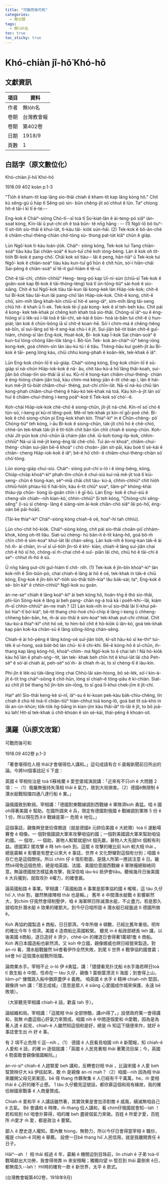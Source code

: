 ```yaml
---
title: "可戰而後可和"
categories:
  - 無分類
tags:
  - 無lo̍h名
toc: true
toc_sticky: true
---
```


# Khó-chiàn jî-hō͘ Khó-hô

## 文獻資訊

| 項目 | 資料 |
|---|---|
| 作者 | 無lo̍h名 |
| 卷期 | 台灣教會報 |
| 卷期 | 第402卷 |
| 日期 | 1918/9 |
| 頁數 | 1 |

## 白話字（原文數位化）

Khó-chiàn jî-hō͘ Khó-hô

1918.09 402 koàn p.1-3

"Tio̍h ē kham-tit kap lâng sio-thâi chiah ē kham-tit kap lâng kóng hô." Chit kù sêng-gú ū ha̍p tī Sêng-pò sin- bûn chêng-ji̍t só͘ chhut ê lūn. Taⁿ chiong hit-ê tāi-ì kì tī ē-té:--

Eng-kok ê Cháiⁿ-siòng Chò-tī--sī toà tī So͘-kiat-lân ê ài-teng-pó siâⁿ ián-soat kóng, Kīn-lâi ū put-chí oh ê toā būn- tê nn̄g hāng : -- (1) Ngô͘-lô bô tiuⁿ-tî sit-lo̍h sio-thâi ê khuì-la̍t, tì-kàu tāi- kio̍k sún-hāi. (2) Tek-kok ê bô-ān-chè ê chiâm-chuí-théng-chiàn chó͘-tòng sù- thong pat-ta̍t kiâⁿ chûn ê gia̍p.

Lūn Ngô͘-kok tì-kàu loán-jio̍k. Cháiⁿ- siòng kóng, Tek-kok tuì Tang chiàn-soàⁿ tiàu kàu Sai chiàn-soàⁿ ê kun-tuī chē koh ióng-béng. Lán ê kok oh tit-tio̍h Bí-kok ê pang-chō͘. Chāi kok só͘ tiàu-- lâi ê peng, hān-tiāⁿ ū Tek-kok tuì Ngô͘- kok ê chiàn-soàⁿ tiàu kàu kun-tuī gō͘ hūn ê chi̍t hūn, só͘-í hiān-chāi Sai-pêng ê chiàn-soàⁿ sī tē-it guî-hiám ê tē-uī.

Chit-ê tāi-chì, chhin-chhiūⁿ Heng- teng-pó kap Uí-ní-sùn (chiū-sī Tek-kok ê goân-soè kap Bí-kok ê tāi-thóng-léng) toà tī ūn-tōng-tiûⁿ sài-hoē ê sio-siāng. Chi̍t-ê tuì Ngô͘-kok tiàu tāi-kun lâi kong-kek lán Hia̍p-iok-kok; chi̍t-ê tuì Bí-kok tiàu tāi-kun lâi pang-chō͘ lán Hia̍p-iok-kok. Chi̍t-ê kong, chi̍t-ê chō͘, sím-mi̍h lâng khah-kín chiū-sī hit-ê seng-iâⁿ, sím-mi̍h lâng tāi-seng chiū hit- ê khah ū lī-ek. Tek-kok tē-jī pái kong- kek ê sî teh-beh kàu. Chit pái ê kong- kek tek-khak pí chêng koh khah toā sio-thâi. Chóng-sī iâⁿ-su ê éng-hióng sī ū le̍k-sú í-lâi toā ê tāi-chì, sè-kài ê bûn- hoà iá-bân tuì chit-ê ū hun-piat; lán kok ê chûn-bông iā sī chit-ê koan-hē. Só͘-í chím-má ê chêng-hêng sè-bīn, sī sui-lâng só͘ tē-it eng-kai chù-ì ê ji̍t. Sui-jiân bē-tit bián chit-ê guî-hiám, chóng-sī lán Eng-kok, Hoat-kok, Bí- kok kap Ì-kok Sai chiàn-soàⁿ ê kun-tuī lóng-chóng liân-lo̍k tâng-ì. Bô-lūn Tek- kok àn-cháiⁿ-iūⁿ béng-ióng kong-kek, goá chhim-sìn lán iáu-kú tú i ē tiâu. Thèng-hāu kuí goe̍h-ji̍t āu Bí-kok ê tāi- peng lóng kàu, chiū chhú kong-phah ê koân-le̍k, tek-khak ē iâⁿ.

Lūn Eng-kok chûn-lō͘ ê sū-gia̍p. Cháiⁿ-siòng kóng, Eng-kok chûn-lō͘ ê sū-gia̍p sī ná-chún Hia̍p-iok-kok ê nâ- âu, chit táu-kú-á hō͘ lâng thâi-koah, sui-jiân bô chiap-tīn sio-thâi iā sī su. Kū-nî ê tiong-kan chiâm-chuí-théng- chiàn ê éng-hióng chám-jiân toā, kàu chím-má kèng-jiân ē-tit chè-ap i, lán ê hái-kun mê-ji̍t tû-bia̍t chiâm-chuí- théng, put-chí chīn-la̍t. Nā-sī ná-kú chiū lán kong-phah chiâm-chuí-théng ê hāu-kó tek-khak ná toā. Kàu kin-á-ji̍t lán só͘ huí ê chiâm-chuí-théng í-keng poâⁿ-koè tī Tek-kok só͘ chò͘--ê.

Koh-chài Hia̍p-iok-kok chè-chō ê siong-chûn, ji̍t-ji̍t ná-chē. Kin-nî só͘ chò ê tūn-sò͘, í-keng pí kū-nî têng-poē. Mê-nî tek-khak pí kin-nî gō͘-poē chē. Bí-kok ê chō siong-chûn pí Eng-kok khah kín. Thiaⁿ-kìⁿ in ê Chûn-chèng- pō͘ Chóng-tiúⁿ teh kóng, í-āu Bí-kok ê siong-chûn, ta̍k-ji̍t chō hó ê chē-chió, chhé-ûn tek-khak ta̍k-ji̍t ē tit-tio̍h chi̍t bān tūn chi̍t chiah ê siong-chûn. Koh- chài Ji̍t-pún kok chō-chûn iā chám-jiân chē. iū-koh tiong-li̍p-kok, chhin-chhiūⁿ Ná-ui iā mê-ji̍t keng-êng lâi chè-chō. Tuì án-ni khoàⁿ, chiâm-chuí-théng- chiàn sui-jiân bē-ē khoàⁿ i chò choân- jiân sit-pāi, kàu boé tī sè-kài ê chiàn- cheng Hia̍p-iok-kok ē iâⁿ; bē-ē hō͘ chit- ê chiâm-chuí-théng-chiàn só͘ chó͘-tòng.

Lūn siong-gia̍p chuí-siú. Cháiⁿ- siòng put-chí o-ló i ê ióng-béng, kóng, Chia̍p-chia̍p khoàⁿ-kìⁿ phah-tîm-chûn ê chuí-siú kuí-nā mê-ji̍t toà tī kiù-seng- chûn ê tiong-kan, sèⁿ-miā chāi chi̍t táu- kú-á, chhin-chhiūⁿ chi̍t hio̍h chhiū-hio̍h phiau-liû tī hái-bīn; kàu ē-tit chiūⁿ soaⁿ, liâm-piⁿ khóng-khài thiàu-ji̍p chûn- tiong iû-goân chīn i ê gī-bū. Lán Eng- kok ê chuí-siú ê cheng-sîn chiah--ni̍h kian-kò͘, chhin-chhiūⁿ Si teh kóng, "Chiòng-chì sêng-sêng" (ì-sù sī chèng- lâng ê siāng-sim ài-kok chiân-chò siâⁿ lâi pó-hō͘, éng-oán bē pāi-hoāi).

(Tāi-ke thiaⁿ-kìⁿ Cháiⁿ-siòng kóng chiah-ê oē, hoaⁿ-hí tah chhiú).

Lūn cho͘-chit hô-kio̍k. Cháiⁿ-siòng kóng, chit pái sio-thâi choân-pō͘ chhám- khok, kóng oh-tit liâu. Siat-sú chèng- hú bān-it ē-tit káng-hô, goá bô-m̄ chīn chit-ê sim-koaⁿ khuì-la̍t lâi chàn-sêng. Lán kok-ni̍h ê tiong-kan ta̍k-ê ài hô m̄- ài chiàn, in-uī sī uī-tio̍h jîn-tō ê khí- kiàn, chiah-ê lâng sui-jiân chai chit-ê hô sī hó, chóng-sī m̄-chai chit-ē suî- piān lâi chò, chiū hó ê tāi-chì ē seⁿ- chhut m̄-hó ê sū.

Ū nn̄g hāng put-chí guî-hiám tī chit- ni̍h. (1) Tek-kok ê jîn-bîn khoàⁿ-kìⁿ lán kok-ni̍h ê Sin-bûn-pò, chai chiah-ê lâng ài hô ê oē, tek-khak in ta̍k-ê chiū kóng, Eng-kok ê jîn-bîn kìⁿ-tio̍h sio-thâi tio̍h-kiaⁿ lâu ba̍k-sái; taⁿ, Eng-kok ê sè- bīn káⁿ ē chhin-chhiūⁿ Ngô͘-kok su goán.

án-ne-seⁿ chiah ê lâng koáⁿ-kíⁿ ài beh kóng hô, hoán-tńg ē thó sio-thâi, phì-lūn Sòng-kok ê lâng ài beh pang- chān ng-á toā kā i poe̍h-khí--lâi, kiám m̄-sī chhin-chhiūⁿ án-ne mah ? (2) Lán kok-nih in-uī sio-thâi lâi lī-khui pē-bó hiaⁿ-tī bó͘-kiáⁿ, bē-tit thang chò-hoé chū-chi̍p ê lâng í-keng ū chheng-chheng bān-bān, he, m̄-ài sio-thâi ê sim-koaⁿ tek-khak put-chí chhiat. Chi̍t táu-kú-á thiaⁿ-kìⁿ chit hō oē, to him-bō͘ chit ê hô-kio̍k ū iân-kò͘, goá tek-khak kap pān kok-ka chiàn-sū ê lâng siông-liông chàn-sêng.

Chiah-ê ài hô-pêng ê lâng kóng-oē suî-jiân tio̍h, kî-si̍t hāu-kó sī ke-thiⁿ tuì-te̍k ê ui-hong, soà bia̍t-bô lán chū- kí ê chì-khì. Bē-ē kóng-hô ê sî-chūn, m̄-thang kap lâng kóng-hô, khoàⁿ-chím- má Ngô͘-kok to ē chai lah ! Nā hô-kio̍k kàu hō͘ lán ē phah-sǹg--tit, lán tek- khak beh chīn hit ê khuì-la̍t lâi chò Peh-sèⁿ ê só͘-ài chiah ài, peh-sèⁿ só͘ m̄- ài chiah m̄-ài, to sī chèng-tī ê iàu-kín.

Phí-jîn ê le̍k-sú ta̍k-lâng lóng chai Chhù-lāi sàn-hiong, bô sè-le̍k, só͘-í kin-á- ji̍t ē-tit tng cháiⁿ-siòng ê chit-hūn, lóng sī chiah-ê tông-pâu ê kí-chiàn. Siat- sú chi̍t ji̍t bē thang hō͘ jîn-bîn sìn-iōng, to sī goá lī-khui chek-jīm ê ji̍t-chí.

Haiⁿ ah! Sio-thâi keng-kè sì-nî, iâⁿ-su ê ki-koan pek-kàu ba̍k-chiu-chêng, lín chiah ê chú-tē toà-tī chiàn-tiûⁿ hiàn-chhut toā kong-lô, goá bat tit oá-khò in lâi an-ún-khùn; to̍k-to̍k ǹg-bāng in kian-jím kàu thâi-iâⁿ tò-lâi ê ji̍t, to bô joā-kú lah! Hit-sî tek-khak ū chi̍t-khoán ê sin sè-kài, thài-pêng ê khoán-sit.

## 漢羅（Ùi原文改寫）

可戰而後可和

1918.09 402卷 p.1-3

「著會堪得佮人相 thâi才會堪得佮人講和。」這句成語有合 tī 晨報新聞前日所出的論。今將hit個事誌記 tī 下底：

英國 ê 宰相佐治是 toà tī蘇格蘭 ê 愛登堡城演說講：「近來有不只oh ê 大問題 2 項：－（1）俄羅無張持失落相 thâi ê 氣力，致到大局損害。（2）德國ê無限制 ê 潛水艇戰阻擋四通八達行船 ê 業。」

論俄國致到軟弱。宰相講：「德國對東戰線調到西戰線 ê 軍隊濟koh 勇猛。咱 ê 國oh得著美國 ê 幫助。在國所調來 ê 兵，限定有德國對俄國 ê 戰線調到軍隊 5 份 ê 1 份，所以現在西爿ê 戰線是第一 危險 ê 地位。」

這個事誌，親像興登堡佮偉爾遜（就是德國ê 元帥佮美國 ê 大統領）toà tī 運動場賽會 ê 相像。一 個對俄國調大軍來攻擊咱協約國；一個對美國調大軍來幫助咱協約國。一 個攻，一 個助，甚物人較緊就是hit 個先嬴，甚物人大先就hit 個較有利益。德國第2 擺攻擊 ê 時 teh-beh 到。這擺 ê 攻擊的確比前 koh 較大相 thâi 。總是贏輸 ê 影響是有歷史以來大 ê 事誌，世界 ê 文化野蠻對這個有分別；咱國 ê 存亡也是這個關係。所以 chím 仔 ê 情形勢面，是隨人所第一應該注意 ê 日。雖然bē得免這個危險，總是咱英國、法國、美國佮意國西戰線 ê 軍隊攏總聯絡同意。無論德國按怎樣猛勇攻擊，我深信咱 iáu-kú 抵伊會tiâu。聽候幾月日後美國 ê 大兵攏到，就取攻扑 ê權力，的確會嬴。

論英國船路 ê 事業。宰相講：「英國船路 ê 事業是那準協約國 ê 嚨喉，這 táu 久仔 hō͘ 人 thâi 割，雖然無接陣相 thâi 也是輸。」 舊年 ê 中間潛水艇戰 ê 影響嶄然大，到chím 仔竟然會得制壓伊，咱 ê 海軍暝日除滅潛水艇，不止盡力。若是那久就咱攻扑潛水艇 ê 效果的確那大。到今仔日咱所毀 ê 潛水艇已經盤過 tī 德國所做 ê。

Koh 再協約國製造 ê 商船，日日那濟。今年所做 ê 頓數，已經比舊年重倍。明年的確比今年 5 倍濟。美國 ê 造商船比英國較緊。 聽見 in ê 船政部總長 teh 講，以後美國 ê商船，逐日造好 ê 濟少，chhé-ûn 的確逐日會得著1萬頓1隻 ê 商船。 Koh 再日本國造船也嶄然濟。又 koh 中立國，親像娜威也暝日經營來製造。對 án-ni 看，潛水艇戰雖然 bē會看伊作全然失敗，到尾 tī 世界 ê 戰爭協約國會嬴；bē會 hō͘ 這個潛水艇戰所阻擋。

論商業水手。宰相不止 o-ló 伊 ê勇猛，講：「捷捷看見扑沈船 ê水手幾若暝日toà tī 救生船 ê 中間，性命在一 táu 久仔，親像 1 葉樹葉漂流 tī 海面；到會得上山，liâm-piⁿ 慷慨跳入船中猶原盡伊 ê 義務。 咱英國 ê 水手 ê 精神 chiah-nih 堅固，親像詩 teh 講：「眾志成城」（意思是眾人 ê siāng 心愛國成作城來保護，永遠 bē 敗壞）。

（大家聽見宰相講 chiah-ê 話，歡喜 tah 手）。

論組織和局。宰相講：「這擺相 thâi 全部慘酷，講oh得了。」設使政府萬一會得講和，我無 m̄盡這個心肝氣力來贊成。咱國 nih ê 中間逐個愛和 m̄愛戰，因為是為著人道 ê 起見，chiah-ê 人雖然知這個和是好，總是 m̄ 知這下隨便來作，就好 ê 事誌會生出 m̄ 好 ê 事。

有 2 項不止危險 tī 這--nih 。（1） 德國 ê 人民看見咱國 nih ê 新聞報，知 chiah-ê人愛和 ê 話，的確 in 逐個就講：「英國 ê 人民見著相 thâi 著驚流目屎；今，英國 ê 勢面敢會親像俄國輸阮。」

án-ni-siⁿ chiah-ê 人趕緊愛 beh 講和，反轉會討相 thâi ，比論宋國 ê 人愛 beh 幫贊秧仔大 kā 伊拔起來，敢 m̄ 是親像 án-ni mah？（2）咱國--nih 因為相 thâi 來離開父母兄弟某囝，bē 得 thang 作夥聚集 ê 人已經有千千萬萬，he，m̄ 愛相 thâi ê 心肝的確不止慼。 1 táu 久仔聽見這號話，都欣慕這個和局有緣故，我的確佮辦國家戰事 ê 人商量贊成。

Chiah-ê 愛和平 ê 人講話雖然著，其實效果是會加添對敵 ê 威風，續滅無咱自己 ê 志氣。 Bē 會講和 ê 時陣，m̄-thang 佮人講和，看 chím仔俄國就會知--lah ！若和局到 hō͘ 咱會扑算得，咱的確 beh 盡彼個氣力來做。百姓 ê 所愛才愛，百姓所 m̄愛才 m̄ 愛，都是政治 ê 要緊。

鄙人 ê 歷史逐人攏知。厝內散 hiong，無勢力，所以今仔日會得當宰相 ê 職份，攏是 chiah-ê 同袍 ê 舉薦。 設使一日bē thang hō͘ 人民信用，就是我離開責任 ê 日子。

Hāiⁿ--ah ！ 相 thâi 經過 4 年，贏輸 ê 機關迫到目珠前，lín chiah ê 子弟 toà-tī 戰場獻出大功勞，我會得倚靠 in 來安穩睏；獨獨向望 in 堅忍到 thâi 贏倒來 ê日，都無偌久--lah！ Hit時的確有一款 ê 新世界，太平 ê 款式。

(台灣教會報第402卷，1918年9月)
